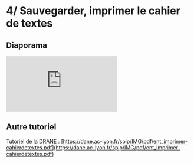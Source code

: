 # 4/ Sauvegarder, imprimer le cahier de textes

## Diaporama

<iframe src="https://docs.google.com/presentation/d/e/2PACX-1vQv7VKpns4XAiICCCeHzYm_ktIWx2BITFeiOOPW0X8cWOItnR3jP3fDDmFSM6mqAww3-a91pGn4xVze/embed?start=false&loop=false&delayms=60000" frameborder="0" allowfullscreen="true" mozallowfullscreen="true" webkitallowfullscreen="true"></iframe>

## Autre tutoriel

Tutoriel de la DRANE : [https://dane.ac-lyon.fr/spip/IMG/pdf/ent_imprimer-cahierdetextes.pdf](https://dane.ac-lyon.fr/spip/IMG/pdf/ent_imprimer-cahierdetextes.pdf)
